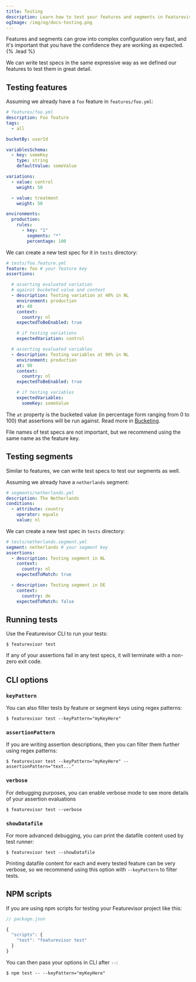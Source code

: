 ```yaml
---
title: Testing
description: Learn how to test your features and segments in Featurevisor with declarative specs
ogImage: /img/og/docs-testing.png
---
```


Features and segments can grow into complex configuration very fast, and it's important that you have the confidence they are working as expected. {% .lead %}

We can write test specs in the same expressive way as we defined our features to test them in great detail.

## Testing features

Assuming we already have a `foo` feature in `features/foo.yml`:

```yml
# features/foo.yml
description: Foo feature
tags:
  - all

bucketBy: userId

variablesSchema:
  - key: someKey
    type: string
    defaultValue: someValue

variations:
  - value: control
    weight: 50

  - value: treatment
    weight: 50

environments:
  production:
    rules:
      - key: "1"
        segments: "*"
        percentage: 100
```

We can create a new test spec for it in `tests` directory:

```yml
# tests/foo.feature.yml
feature: foo # your feature key
assertions:

  # asserting evaluated variation
  # against bucketed value and context
  - description: Testing variation at 40% in NL
    environment: production
    at: 40
    context:
      country: nl
    expectedToBeEnabled: true

    # if testing variations
    expectedVariation: control

  # asserting evaluated variables
  - description: Testing variables at 90% in NL
    environment: production
    at: 90
    context:
      country: nl
    expectedToBeEnabled: true

    # if testing variables
    expectedVariables:
      someKey: someValue
```

The `at` property is the bucketed value (in percentage form ranging from 0 to 100) that assertions will be run against. Read more in [Bucketing](/docs/bucketing).

File names of test specs are not important, but we recommend using the same name as the feature key.

## Testing segments

Similar to features, we can write test specs to test our segments as well.

Assuming we already have a `netherlands` segment:

```yml
# segments/netherlands.yml
description: The Netherlands
conditions:
  - attribute: country
    operator: equals
    value: nl
```

We can create a new test spec in `tests` directory:

```yml
# tests/netherlands.segment.yml
segment: netherlands # your segment key
assertions:
  - description: Testing segment in NL
    context:
      country: nl
    expectedToMatch: true

  - description: Testing segment in DE
    context:
      country: de
    expectedToMatch: false
```

## Running tests

Use the Featurevisor CLI to run your tests:

```
$ featurevisor test
```

If any of your assertions fail in any test specs, it will terminate with a non-zero exit code.

## CLI options

### `keyPattern`

You can also filter tests by feature or segment keys using regex patterns:

```
$ featurevisor test --keyPattern="myKeyHere"
```

### `assertionPattern`

If you are writing assertion descriptions, then you can filter them further using regex patterns:

```
$ featurevisor test --keyPattern="myKeyHere" --assertionPattern="text..."
```

### `verbose`

For debugging purposes, you can enable verbose mode to see more details of your assertion evaluations

```
$ featurevisor test --verbose
```

### `showDatafile`

For more advanced debugging, you can print the datafile content used by test runner:

```
$ featurevisor test --showDatafile
```

Printing datafile content for each and every tested feature can be very verbose, so we recommend using this option with `--keyPattern` to filter tests.

## NPM scripts

If you are using npm scripts for testing your Featurevisor project like this:

```js
// package.json

{
  "scripts": {
    "test": "featurevisor test"
  }
}
```

You can then pass your options in CLI after `--`:

```
$ npm test -- --keyPattern="myKeyHere"
```
